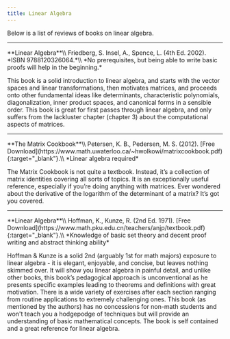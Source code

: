 ```yaml
---
title: Linear Algebra
---
```


Below is a list of reviews of books on linear algebra.

<hr>
**Linear Algebra**\\
Friedberg, S. Insel, A., Spence, L. (4th Ed. 2002). *ISBN 9788120326064.*\\
*No prerequisites, but being able to write basic proofs will help in the beginning.*

This book is a solid introduction to linear algebra, and starts with the vector spaces and linear transformations, then motivates matrices, and proceeds onto other fundamental ideas like determinants, characteristic polynomials, diagonalization, inner product spaces, and canonical forms in a sensible order. This book is great for first passes through linear algebra, and only suffers from the lackluster chapter (chapter 3) about the computational aspects of matrices.

<hr>
**The Matrix Cookbook**\\
Petersen, K. B., Pedersen, M. S. (2012). [Free Download](https://www.math.uwaterloo.ca/~hwolkowi/matrixcookbook.pdf){:target="_blank"}.\\
*Linear algebra required*

The Matrix Cookbook is not quite a textbook. Instead, it’s a collection of matrix identities covering all sorts of topics. It is an exceptionally useful reference, especially if you’re doing anything with matrices. Ever wondered about the derivative of the logarithm of the determinant of a matrix? It’s got you covered. 

<hr>
**Linear Algebra**\\
Hoffman, K., Kunze, R. (2nd Ed. 1971). [Free Download](https://www.math.pku.edu.cn/teachers/anjp/textbook.pdf){:target="_blank"}.\\
*Knowledge of basic set theory and decent proof writing and abstract thinking ability*

Hoffman & Kunze is a solid 2nd (arguably 1st for math majors) exposure to linear algebra - it is elegant, enjoyable, and concise, but leaves nothing skimmed over. It will show you linear algebra in painful detail, and unlike other books, this book’s pedagogical approach is unconventional as he presents specific examples leading to theorems and definitions with great motivation. There is a wide variety of exercises after each section ranging from routine applications to extremely challenging ones. This book (as mentioned by the authors) has no concessions for non-math students and won't teach you a hodgepodge of techniques but will provide an understanding of basic mathematical concepts. The book is self contained and a great reference for linear algebra.